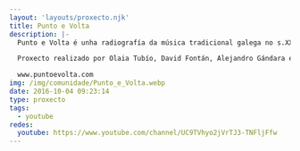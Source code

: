 ```yaml
---
layout: 'layouts/proxecto.njk'
title: Punto e Volta
description: |-
  Punto e Volta é unha radiografía da música tradicional galega no s.XXI. Quen a toca, quen a baila e como se transmite, atendendo a cuestións como a perspectiva de xénero ou a función social que cumpre. Para isto, realizamos entrevistas a informantes, mestras e alumnas, e tamén recollemos as súas músicas e bailes.

  Proxecto realizado por Olaia Tubío, David Fontán, Alejandro Gándara e Raquel Pérez.

  www.puntoevolta.com
img: /img/comunidade/Punto_e_Volta.webp
date: 2016-10-04 09:23:14
type: proxecto
tags:
  - youtube
redes:
  youtube: https://www.youtube.com/channel/UC9TVhyo2jVrTJ3-TNFljFfw
---
```

